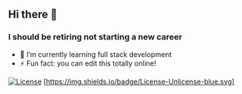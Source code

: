 ## Hi there 👋
### I should be retiring not starting a new career
- 🌱 I’m currently learning full stack development
- ⚡ Fun fact: you can edit this totally online!

[![License](https://img.shields.io/badge/license-unlicense-lightgray.svg)](https://unlicense.org)
[https://img.shields.io/badge/License-Unlicense-blue.svg] 
<!--
**macksm3/macksm3** is a ✨ _special_ ✨ repository because its `README.md` (this file) appears on your GitHub profile.

Here are some ideas to get you started:

- 🔭 I’m currently working on ...
- 👯 I’m looking to collaborate on ...
- 🤔 I’m looking for help with ...
- 💬 Ask me about ...
- 📫 How to reach me: ...
- 😄 Pronouns: ...
- ⚡ Fun fact: ...

[![License: ODbL](https://img.shields.io/badge/License-PDDL-brightgreen.svg)](https://opendatacommons.org/licenses/pddl/)

-->
